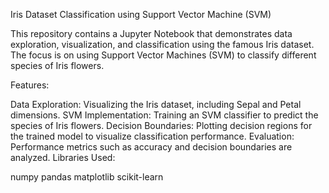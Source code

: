 Iris Dataset Classification using Support Vector Machine (SVM)

This repository contains a Jupyter Notebook that demonstrates data exploration, visualization, and classification using the famous Iris dataset. The focus is on using Support Vector Machines (SVM) to classify different species of Iris flowers.

Features:

Data Exploration: Visualizing the Iris dataset, including Sepal and Petal dimensions.
SVM Implementation: Training an SVM classifier to predict the species of Iris flowers.
Decision Boundaries: Plotting decision regions for the trained model to visualize classification performance.
Evaluation: Performance metrics such as accuracy and decision boundaries are analyzed.
Libraries Used:

numpy
pandas
matplotlib
scikit-learn



